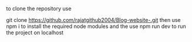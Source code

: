 to clone the repository use ﻿

git clone https://github.com/rajatgithub2004/Blog-website-.git
then use npm i to install the required node modules 
and the use npm run dev to run the project on localhost
